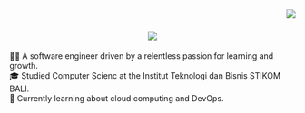 <img align="right" src="https://visitor-badge.laobi.icu/badge?page_id=Deku077-zaldy.Deku077-zaldy" />


<h1 align="center">
    <img src="https://readme-typing-svg.herokuapp.com/?font=Righteous&size=35&center=true&vCenter=true&width=500&height=70&duration=4000&lines=Hi+There!+👋;+I'm+Pedro+Muniz;" />
</h1>


👨‍💻 A software engineer driven by a relentless passion for learning and growth.</br>
🎓 Studied Computer Scienc at the Institut Teknologi dan Bisnis STIKOM BALI.</br>
💭 Currently learning about cloud computing and DevOps.</br>
